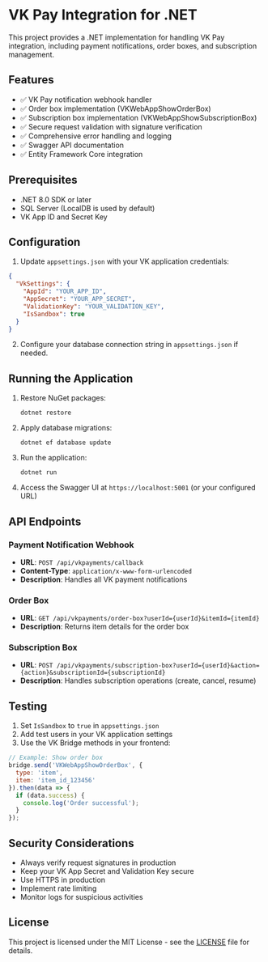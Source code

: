 # VK Pay Integration for .NET

This project provides a .NET implementation for handling VK Pay integration, including payment notifications, order boxes, and subscription management.

## Features

- ✅ VK Pay notification webhook handler
- ✅ Order box implementation (VKWebAppShowOrderBox)
- ✅ Subscription box implementation (VKWebAppShowSubscriptionBox)
- ✅ Secure request validation with signature verification
- ✅ Comprehensive error handling and logging
- ✅ Swagger API documentation
- ✅ Entity Framework Core integration

## Prerequisites

- .NET 8.0 SDK or later
- SQL Server (LocalDB is used by default)
- VK App ID and Secret Key

## Configuration

1. Update `appsettings.json` with your VK application credentials:

```json
{
  "VkSettings": {
    "AppId": "YOUR_APP_ID",
    "AppSecret": "YOUR_APP_SECRET",
    "ValidationKey": "YOUR_VALIDATION_KEY",
    "IsSandbox": true
  }
}
```

2. Configure your database connection string in `appsettings.json` if needed.

## Running the Application

1. Restore NuGet packages:
   ```
   dotnet restore
   ```

2. Apply database migrations:
   ```
   dotnet ef database update
   ```

3. Run the application:
   ```
   dotnet run
   ```

4. Access the Swagger UI at `https://localhost:5001` (or your configured URL)

## API Endpoints

### Payment Notification Webhook

- **URL**: `POST /api/vkpayments/callback`
- **Content-Type**: `application/x-www-form-urlencoded`
- **Description**: Handles all VK payment notifications

### Order Box

- **URL**: `GET /api/vkpayments/order-box?userId={userId}&itemId={itemId}`
- **Description**: Returns item details for the order box

### Subscription Box

- **URL**: `POST /api/vkpayments/subscription-box?userId={userId}&action={action}&subscriptionId={subscriptionId}`
- **Description**: Handles subscription operations (create, cancel, resume)

## Testing

1. Set `IsSandbox` to `true` in `appsettings.json`
2. Add test users in your VK application settings
3. Use the VK Bridge methods in your frontend:

```javascript
// Example: Show order box
bridge.send('VKWebAppShowOrderBox', { 
  type: 'item',
  item: 'item_id_123456'
}).then(data => {
  if (data.success) {
    console.log('Order successful');
  }
});
```

## Security Considerations

- Always verify request signatures in production
- Keep your VK App Secret and Validation Key secure
- Use HTTPS in production
- Implement rate limiting
- Monitor logs for suspicious activities

## License

This project is licensed under the MIT License - see the [LICENSE](LICENSE) file for details.
